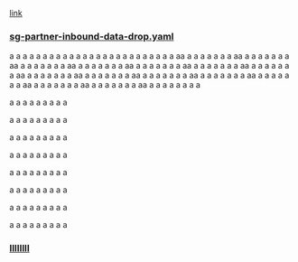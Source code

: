 [link](#omics)

### <u>sg-partner-inbound-data-drop.yaml</u>
a
a
a
a
a
a
a
a
a
a
a
a
a
a
a
a
a
a
a
a
a
a
a
a
a
aa
a
a
a
a
a
a
a
aa
a
a
a
a
a
a
a
aa
a
a
a
a
a
a
a
aa
a
a
a
a
a
a
a
aa
a
a
a
a
a
a
a
aa
a
a
a
a
a
a
a
aa
a
a
a
a
a
a
a
aa
a
a
a
a
a
a
a
aa
a
a
a
a
a
a
a
aa
a
a
a
a
a
a
a
aa
a
a
a
a
a
a
a
aa
a
a
a
a
a
a
a
aa
a
a
a
a
a
a
a
aa
a
a
a
a
a
a
a
aa
a
a
a
a
a
a
a
a


a
a
a
a
a
a
a
a
a



a
a
a
a
a
a
a
a
a




a
a
a
a
a
a
a
a
a




a
a
a
a
a
a
a
a
a





a
a
a
a
a
a
a
a
a





a
a
a
a
a
a
a
a
a





a
a
a
a
a
a
a
a
a




a
a
a
a
a
a
a
a
a




### <u>llllllll<a name="omics"></a></u>
